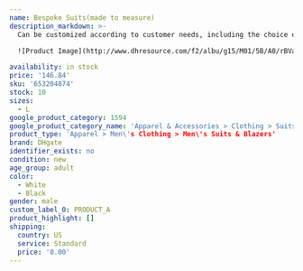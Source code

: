 ```yaml
---
name: Bespoke Suits(made to measure)
description_markdown: >-
  Can be customized according to customer needs, including the choice of fabric, pattern modification, detail modification.

  ![Product Image](http://www.dhresource.com/f2/albu/g15/M01/5B/A0/rBVa3mAc_LKAc8-sAACr5qvz0rw132.jpg)

availability: in stock
price: '146.84'
sku: '653204874'
stock: 10
sizes:
  - L
google_product_category: 1594
google_product_category_name: 'Apparel & Accessories > Clothing > Suits'
product_type: 'Apparel > Men\'s Clothing > Men\'s Suits & Blazers'
brand: DHgate
identifier_exists: no
condition: new
age_group: adult
color:
  - White
  - Black
gender: male
custom_label_0: PRODUCT_A
product_highlight: []
shipping:
  country: US
  service: Standard
  price: '0.00'
---
```


